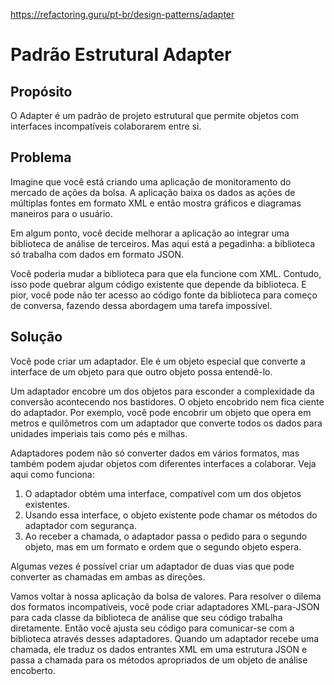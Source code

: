 https://refactoring.guru/pt-br/design-patterns/adapter

# Padrão Estrutural Adapter

## Propósito
O Adapter é um padrão de projeto estrutural que permite objetos com interfaces incompatíveis colaborarem entre si.


## Problema
Imagine que você está criando uma aplicação de monitoramento do mercado de ações da bolsa. A aplicação baixa os dados as ações de múltiplas fontes em formato XML e então mostra gráficos e diagramas maneiros para o usuário.

Em algum ponto, você decide melhorar a aplicação ao integrar uma biblioteca de análise de terceiros. Mas aqui está a pegadinha: a biblioteca só trabalha com dados em formato JSON.

Você poderia mudar a biblioteca para que ela funcione com XML. Contudo, isso pode quebrar algum código existente que depende da biblioteca. E pior, você pode não ter acesso ao código fonte da biblioteca para começo de conversa, fazendo dessa abordagem uma tarefa impossível.

## Solução
Você pode criar um adaptador. Ele é um objeto especial que converte a interface de um objeto para que outro objeto possa entendê-lo.

Um adaptador encobre um dos objetos para esconder a complexidade da conversão acontecendo nos bastidores. O objeto encobrido nem fica ciente do adaptador. Por exemplo, você pode encobrir um objeto que opera em metros e quilômetros com um adaptador que converte todos os dados para unidades imperiais tais como pés e milhas.

Adaptadores podem não só converter dados em vários formatos, mas também podem ajudar objetos com diferentes interfaces a colaborar. Veja aqui como funciona:

1. O adaptador obtém uma interface, compatível com um dos objetos existentes.
2. Usando essa interface, o objeto existente pode chamar os métodos do adaptador com segurança.
3. Ao receber a chamada, o adaptador passa o pedido para o segundo objeto, mas em um formato e ordem que o segundo objeto espera.

Algumas vezes é possível criar um adaptador de duas vias que pode converter as chamadas em ambas as direções.

Vamos voltar à nossa aplicação da bolsa de valores. Para resolver o dilema dos formatos incompatíveis, você pode criar adaptadores XML-para-JSON para cada classe da biblioteca de análise que seu código trabalha diretamente. Então você ajusta seu código para comunicar-se com a biblioteca através desses adaptadores. Quando um adaptador recebe uma chamada, ele traduz os dados entrantes XML em uma estrutura JSON e passa a chamada para os métodos apropriados de um objeto de análise encoberto.
